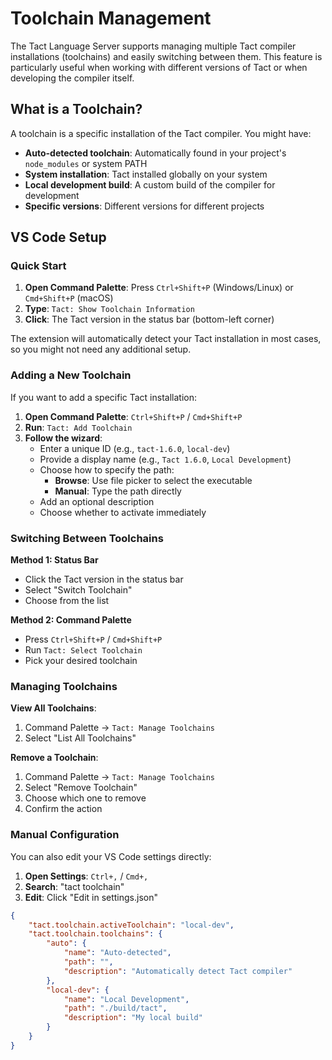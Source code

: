 # Toolchain Management

The Tact Language Server supports managing multiple Tact compiler installations (toolchains) and easily switching
between them. This feature is particularly useful when working with different versions of Tact or when developing the
compiler itself.

## What is a Toolchain?

A toolchain is a specific installation of the Tact compiler. You might have:

- **Auto-detected toolchain**: Automatically found in your project's `node_modules` or system PATH
- **System installation**: Tact installed globally on your system
- **Local development build**: A custom build of the compiler for development
- **Specific versions**: Different versions for different projects

## VS Code Setup

### Quick Start

1. **Open Command Palette**: Press `Ctrl+Shift+P` (Windows/Linux) or `Cmd+Shift+P` (macOS)
2. **Type**: `Tact: Show Toolchain Information`
3. **Click**: The Tact version in the status bar (bottom-left corner)

The extension will automatically detect your Tact installation in most cases, so you might not need any additional
setup.

### Adding a New Toolchain

If you want to add a specific Tact installation:

1. **Open Command Palette**: `Ctrl+Shift+P` / `Cmd+Shift+P`
2. **Run**: `Tact: Add Toolchain`
3. **Follow the wizard**:
    - Enter a unique ID (e.g., `tact-1.6.0`, `local-dev`)
    - Provide a display name (e.g., `Tact 1.6.0`, `Local Development`)
    - Choose how to specify the path:
        - **Browse**: Use file picker to select the executable
        - **Manual**: Type the path directly
    - Add an optional description
    - Choose whether to activate immediately

### Switching Between Toolchains

**Method 1: Status Bar**

- Click the Tact version in the status bar
- Select "Switch Toolchain"
- Choose from the list

**Method 2: Command Palette**

- Press `Ctrl+Shift+P` / `Cmd+Shift+P`
- Run `Tact: Select Toolchain`
- Pick your desired toolchain

### Managing Toolchains

**View All Toolchains**:

1. Command Palette → `Tact: Manage Toolchains`
2. Select "List All Toolchains"

**Remove a Toolchain**:

1. Command Palette → `Tact: Manage Toolchains`
2. Select "Remove Toolchain"
3. Choose which one to remove
4. Confirm the action

### Manual Configuration

You can also edit your VS Code settings directly:

1. **Open Settings**: `Ctrl+,` / `Cmd+,`
2. **Search**: "tact toolchain"
3. **Edit**: Click "Edit in settings.json"

```json
{
    "tact.toolchain.activeToolchain": "local-dev",
    "tact.toolchain.toolchains": {
        "auto": {
            "name": "Auto-detected",
            "path": "",
            "description": "Automatically detect Tact compiler"
        },
        "local-dev": {
            "name": "Local Development",
            "path": "./build/tact",
            "description": "My local build"
        }
    }
}
```
